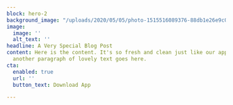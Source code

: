 ```yaml
---
block: hero-2
background_image: "/uploads/2020/05/05/photo-1515516089376-88db1e26e9c0.jpeg"
image:
  image: ''
  alt_text: ''
headline: A Very Special Blog Post
content: Here is the content. It's so fresh and clean just like our app.<br><br>And
  another paragraph of lovely text goes here.
cta:
  enabled: true
  url: ''
  button_text: Download App

---
```

